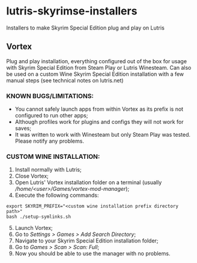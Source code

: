 # lutris-skyrimse-installers
Installers to make Skyrim Special Edition plug and play on Lutris

## Vortex

Plug and play installation, everything configured out of the box for usage with Skyrim Special Edition from Steam Play or Lutris Winesteam. Can also be used on a custom Wine Skyrim Special Edition installation with a few manual steps (see technical notes on lutris.net)

### KNOWN BUGS/LIMITATIONS:
- You cannot safely launch apps from within Vortex as its prefix is not configured to run other apps;
- Although profiles work for plugins and configs they will not work for saves;
- It was written to work with Winesteam but only Steam Play was tested. Please notify any problems.

### CUSTOM WINE INSTALLATION:
1. Install normally with Lutris;
2. Close Vortex;
3. Open Lutris' Vortex installation folder on a terminal (usually _/home/\<user\>/Games/vortex-mod-manager_);
4. Execute the following commands:
```
export SKYRIM_PREFIX="<custom wine installation prefix directory path>"
bash ./setup-symlinks.sh
```
5. Launch Vortex;
6. Go to _Settings > Games > Add Search Directory_;
7. Navigate to your Skyrim Special Edition installation folder;
8. Go to _Games > Scan > Scan: Full_;
9. Now you should be able to use the manager with no problems.

